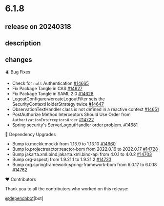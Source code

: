 # 6.1.8

## release on 20240318

## description

## changes

🪲 Bug Fixes

* Check for <code>null</code> Authentication <a href="https://github.com/spring-projects/spring-security/issues/14665" data-hovercard-type="issue" data-hovercard-url="/spring-projects/spring-security/issues/14665/hovercard">#14665</a>
* Fix Package Tangle in CAS <a href="https://github.com/spring-projects/spring-security/issues/14627" data-hovercard-type="issue" data-hovercard-url="/spring-projects/spring-security/issues/14627/hovercard">#14627</a>
* Fix Package Tangle in SAML 2.0 <a href="https://github.com/spring-projects/spring-security/issues/14628" data-hovercard-type="issue" data-hovercard-url="/spring-projects/spring-security/issues/14628/hovercard">#14628</a>
* LogoutConfigurer#createLogoutFilter sets the SecurityContextHolderStrategy twice <a href="https://github.com/spring-projects/spring-security/issues/14647" data-hovercard-type="issue" data-hovercard-url="/spring-projects/spring-security/issues/14647/hovercard">#14647</a>
* ObservationTextHandler class is not defined in a reactive context <a href="https://github.com/spring-projects/spring-security/issues/14651" data-hovercard-type="issue" data-hovercard-url="/spring-projects/spring-security/issues/14651/hovercard">#14651</a>
* PostAuthorize Method Interceptors Should Use Order from <code>AuthorizationInterceptorsOrder</code> <a href="https://github.com/spring-projects/spring-security/issues/14722" data-hovercard-type="issue" data-hovercard-url="/spring-projects/spring-security/issues/14722/hovercard">#14722</a>
* Spring security's ServerLogoutHandler order problem. <a href="https://github.com/spring-projects/spring-security/issues/14681" data-hovercard-type="issue" data-hovercard-url="/spring-projects/spring-security/issues/14681/hovercard">#14681</a>

🔨 Dependency Upgrades

* Bump io.mockk:mockk from 1.13.9 to 1.13.10 <a href="https://github.com/spring-projects/spring-security/pull/14660" data-hovercard-type="pull_request" data-hovercard-url="/spring-projects/spring-security/pull/14660/hovercard">#14660</a>
* Bump io.projectreactor:reactor-bom from 2022.0.16 to 2022.0.17 <a href="https://github.com/spring-projects/spring-security/pull/14728" data-hovercard-type="pull_request" data-hovercard-url="/spring-projects/spring-security/pull/14728/hovercard">#14728</a>
* Bump jakarta.xml.bind:jakarta.xml.bind-api from 4.0.1 to 4.0.2 <a href="https://github.com/spring-projects/spring-security/pull/14703" data-hovercard-type="pull_request" data-hovercard-url="/spring-projects/spring-security/pull/14703/hovercard">#14703</a>
* Bump org-aspectj from 1.9.21.1 to 1.9.21.2 <a href="https://github.com/spring-projects/spring-security/pull/14733" data-hovercard-type="pull_request" data-hovercard-url="/spring-projects/spring-security/pull/14733/hovercard">#14733</a>
* Bump org.springframework:spring-framework-bom from 6.0.17 to 6.0.18 <a href="https://github.com/spring-projects/spring-security/pull/14762" data-hovercard-type="pull_request" data-hovercard-url="/spring-projects/spring-security/pull/14762/hovercard">#14762</a>

❤️ Contributors

Thank you to all the contributors who worked on this release:

<a class="user-mention notranslate" data-hovercard-type="organization" data-hovercard-url="/orgs/dependabot/hovercard" data-octo-click="hovercard-link-click" data-octo-dimensions="link_type:self" href="https://github.com/dependabot">@dependabot</a>[bot]

